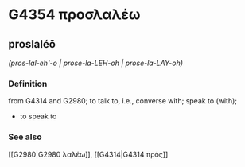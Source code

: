 # G4354 προσλαλέω

## proslaléō

_(pros-lal-eh'-o | prose-la-LEH-oh | prose-la-LAY-oh)_

### Definition

from G4314 and G2980; to talk to, i.e., converse with; speak to (with); 

- to speak to

### See also

[[G2980|G2980 λαλέω]], [[G4314|G4314 πρός]]
